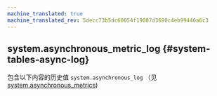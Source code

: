 ```yaml
---
machine_translated: true
machine_translated_rev: 5decc73b5dc60054f19087d3690c4eb99446a6c3
---
```


## system.asynchronous_metric_log {#system-tables-async-log}

包含以下内容的历史值 `system.asynchronous_log` （见 [system.asynchronous_metrics](../../operations/system-tables/asynchronous_metrics.md#system_tables-asynchronous_metrics))
